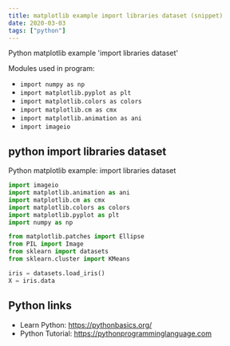 ```yaml
---
title: matplotlib example import libraries dataset (snippet)
date: 2020-03-03
tags: ["python"]
---
```

Python matplotlib example 'import libraries dataset'


Modules used in program: 
* `import numpy as np`
* `import matplotlib.pyplot as plt`
* `import matplotlib.colors as colors`
* `import matplotlib.cm as cmx`
* `import matplotlib.animation as ani`
* `import imageio`

## python import libraries dataset

Python matplotlib example: import libraries dataset

```python
import imageio
import matplotlib.animation as ani
import matplotlib.cm as cmx
import matplotlib.colors as colors
import matplotlib.pyplot as plt
import numpy as np

from matplotlib.patches import Ellipse
from PIL import Image
from sklearn import datasets
from sklearn.cluster import KMeans

iris = datasets.load_iris()
X = iris.data

```

## Python links

- Learn Python: https://pythonbasics.org/
- Python Tutorial: https://pythonprogramminglanguage.com
